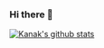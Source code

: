 ### Hi there 👋
[![Kanak's github stats](https://github-readme-stats.vercel.app/api?username=kanak-kabara&count_private=true)](https://github.com/anuraghazra/github-readme-stats)
